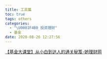 ```yaml
---
title: 工具篇
toc: true
tags: others
categories:
  - "\U0001F4B0 投资理财"
  - 基金
date: 2020-08-26 12:27:56
---
```



[【基金大课堂】从小白到达人的通关秘笈-她理财网](https://www.talicai.com/post/148331)
